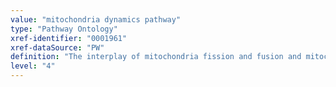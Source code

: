 ```yaml
---
value: "mitochondria dynamics pathway"
type: "Pathway Ontology"
xref-identifier: "0001961"
xref-dataSource: "PW"
definition: "The interplay of mitochondria fission and fusion and mitochondria trafficking to properly respond to cellular needs. Mitochondria tend to form reticular networks, regulated through the coordination of fission, fusion and redistribution."
level: "4"
---
```

